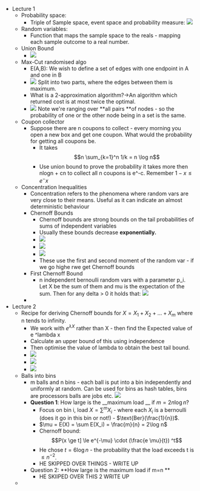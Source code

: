 - Lecture 1
    - Probability space:
        - Triple of Sample space, event space and probability measure:
![](local:///home/mali/remnote/remnote-614c8a3b6997e6001643dfce/files/LaQIJwaVQWYuVddxrjcv1_Q5UEm8rbaoWmIm9DwvU5fY3Bc6ewSLNEXo0TI4EvmU0i03-I33mXu1GgVkXSLxOc97o6J2UkCFaSAk_iudIa58y3hX1xMQun9MhDKi5g6G.png)
    - Random variables:
        - Function that maps the sample space to the reals - mapping each sample outcome to a real number. 
    - Union Bound
        - ![](local:///home/mali/remnote/remnote-614c8a3b6997e6001643dfce/files/yFFCe2KFu3A8GQWWD4uYpmVa6Ga4Z1pwDZFJStps8EfUjbivGCPMFCw8hZN4bS1r3kC1K1zvZNrYrOnM-5nEpYEYUXnaQj9kT8gWhOlY1SmxQtuYzMZNRbQn3bWGtK9f.png) 
    - Max-Cut randomised algo
        - E(A,B): We wish to define a set of edges with one endpoint in A and one in B
        - ![](local:///home/mali/remnote/remnote-614c8a3b6997e6001643dfce/files/3xc_ui-c87Rv0q3KXaAUv76kpRfSqgCEG2J9lwEBMrwiA7-GUBkBOD6Atlxtmtq94myf92BKIEU2jogN-XEKUMuDP8zDWIXPuGtemyzEN7rPCgUDT6IqRUy4iI0r6vRc.png)
Split into two parts, where the edges between them is maximum. 
        - What is a 2-approximation algorithm?→An algorithm which returned cost is at most twice the optimal. 
        - ![](local:///home/mali/remnote/remnote-614c8a3b6997e6001643dfce/files/yqbJ-aXtDaOI4z5g_3bH25z2Nxk8b_UHFabYzuDoGlF1y4cuh_Vbvz3R0edELEapBu9SarsG1oSD-fKJepEFvXxEiniX2wJXS2SvPRAy3yEBUarub6_0YKF4CEmaJwDZ.png)
Note we're ranging over **all pairs **of nodes - so the probability of one or the other node being in a set is the same. 
    - Coupon collector
        - Suppose there are n coupons to collect - every morning you open a new box and get one coupon. What would the probability for getting all coupons be.
            - It takes $$n \sum_{k=1}^n 1/k = n \log n$$ 
            - Use union bound to prove the probability it takes more then nlogn + cn to collect all n coupons is e^-c. 
Remember $1 -x \le e^-x$ 
    - Concentration Inequalities
        - Concentration refers to the phenomena where random vars are very close to their means. Useful as it can indicate an almost deterministic behaviour
        - Chernoff Bounds
            - Chernoff bounds are strong bounds on the tail probabilities of sums of independent variables
            - Usually these bounds decrease **exponentially.** 
            - ![](local:///home/mali/remnote/remnote-614c8a3b6997e6001643dfce/files/l64Q0R053SZWf_RCVP8CWkY53HWF0OZC4_m_3UYYdJv4dJwcVX9Ri9hperH4Yh-psGPufSg15_FQAT_1FrHJOnSi1ygyQNFWsIWchJy9wlvpQI5AlBzGMo5ELlZouSvQ.png) 
            - ![](local:///home/mali/remnote/remnote-614c8a3b6997e6001643dfce/files/0DUvQf7SqN9JfEFMxy3usuQ_WTODCT2EHjwsdRktELYtKdnH0AGktd4XootuvBx32I9VJBK2XWBiteM6ar--36DaDm8bCulcxA1XUGPSN6JgLUR-2wgO1Or-NYsnZ2qW.png) 
            - ![](local:///home/mali/remnote/remnote-614c8a3b6997e6001643dfce/files/qVbAf35sRv0CHXu4xQ1vORUyhxjRLZ4fhXcziiPqqypRjqmhQgd4AVQpUJKEyLtVGhKAOUyWS5sQl28BJvSNJPnpeP2T2X9SF6YihJiP51I9exQc7_fYJIo2U05bACeJ.png) 
            - These use the first and second moment of the random var - if we go highe rwe get Chernoff bounds
        - First Chernoff Bound
            - n independent bernoulli random vars with a parameter p_i. Let X be the sum of them and mu is the expectation of the sum. Then for any delta > 0 it holds that:
![](local:///home/mali/remnote/remnote-614c8a3b6997e6001643dfce/files/jmfsDmRVnT5_81xv3y2uk9Gor5dtbPy2547UZoR5M5zHFnoMeqpyGtYcjtAeKGj-uwprJk27ZIdvTKwogYdr4tbBf_fG6mv-zb87vCjqhWNPvTi3fUA2k0HoYDEaMMGJ.png)
        - 
- Lecture 2
    - Recipe for deriving Chernoff bounds for $X = X_1 + X_2 +...+X_m$ where n tends to infinity. 
        - We work with $e^{\lambda X}$ rather than X - then find the Expected value of e ^lambda x
        - Calculate an upper bound of this using independence
        - Then optimise the value of lambda to obtain the best tail bound.
        - ![](local:///home/mali/remnote/remnote-614c8a3b6997e6001643dfce/files/9JqiHvboWaqNI1Ttnb4IjTqKHhJIB8qxgxVpgC9A_MeFinfmk0IpMNtY7YCI_ngdpIeE2clYp7Ttj-7TomRBL7_4jtiwf_QWPZWz-PU7723Gev-ByQU2_TsSbq5emgl7.png) 
        - ![](local:///home/mali/remnote/remnote-614c8a3b6997e6001643dfce/files/0QR5eiYddBeabhUB6-llRn1WBDmcz5EYxP3Vq6dZ1MFal_uTqqugfZX6XLqdmFfLrNBnoP8P2gBjQNA8Bz4WUjYab0SmNAMSpfZ7utY2icmqzls_mtOGCsCyMEGjJeyD.png) 
        - ![](local:///home/mali/remnote/remnote-614c8a3b6997e6001643dfce/files/joQJHE6FjwdgNQKZo3Txis-TJZ8I1yssWpytyevC2C9_RCx0I2b9bBlhz5VEJZm9ek6r3_51lRpcVWLtsxNm37_hwQmlFoJuhfBVPuAgs4RbkST2ifbcoZ0MgH2NxIdD.png) 
    - Balls into bins
        - m balls and n bins - each ball is put into a bin independently and uniformly at random. Can be used for bins as hash tables, bins are processors balls are jobs etc.
![](local:///home/mali/remnote/remnote-614c8a3b6997e6001643dfce/files/OCLGaO2vhDulWOfl7S1NlT9-RuyIZNacpgh-w5Dw6lxuaGZpQG0HjFONMyT3zo_64OZq51IxehAgi3XFg-b4fXAqWjpLCBSFL3sRHF4AbdEkJ2lVmRE6_ZKSUz94wLxN.png)
        - **Question 1**: How large is the  __maximum load __  if $m=2n\log n$?  
            - Focus on bin i, load $X = \sum^m X_i$ - where each $X_i$ is a bernoulli (does it go in this bin or not!) - $\text{Ber}(\frac{1}{n})$. 
            - $\mu = E(X) = \sum E(X_i) = \frac{m}{n} = 2\log n$ 
            - Chernoff bound: $$P(x \ge t] \le e^{-\mu} \cdot (\frac{e \mu}{t}) ^t$$ 
            - He chose $t = 6 \log n$ - the probability that the load exceeds t is $\le n^{-2}$. 
            - HE SKIPPED OVER THINGS - WRITE UP
        - Question 2: **How large is the maximum load if m=n ** 
            - HE SKIIPED OVER THIS 2 WRITE UP
    - 
